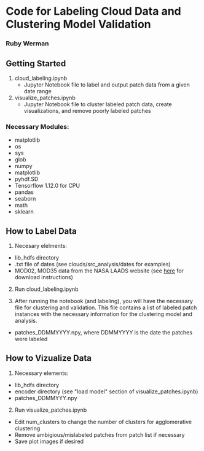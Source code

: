# Code for Labeling Cloud Data and Clustering Model Validation

### Ruby Werman

## Getting Started
1. cloud_labeling.ipynb
	* Jupyter Notebook file to label and output patch data from a given date range
2. visualize_patches.ipynb
	* Jupyter Notebook file to cluster labeled patch data, create visualizations, and remove poorly labeled patches

### Necessary Modules:

* matplotlib
* os
* sys
* glob
* numpy
* matplotlib
* pyhdf.SD
* Tensorflow 1.12.0 for CPU
* pandas
* seaborn
* math
* sklearn

## How to Label Data

1. Necesary elelments:
  * lib_hdfs directory
  * .txt file of dates (see clouds/src_analysis/dates for examples)
  * MOD02, MOD35 data from the NASA LAADS website (see [here](https://github.com/RDCEP/clouds/tree/mod021KM/src_analysis/combined) for download instructions)

2. Run cloud_labeling.ipynb

3. After running the notebook (and labeling), you will have the necessary file for clustering and validation. This file contains a list of labeled patch instances with the necessary information for the clustering model and analysis. 
  * patches_DDMMYYYY.npy, where DDMMYYYY is the date the patches were labeled
  
## How to Vizualize Data

1. Necessary elements:
  * lib_hdfs directory
  * encoder directory (see "load model" section of visualize_patches.ipynb)
  * patches_DDMMYYY.npy
  
2. Run visualize_patches.ipynb
  * Edit num_clusters to change the number of clusters for agglomerative clustering
  * Remove ambigious/mislabeled patches from patch list if necessary
  * Save plot images if desired

